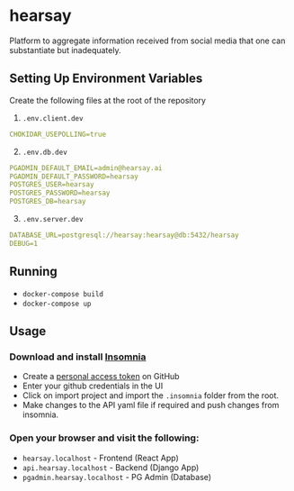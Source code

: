 # hearsay
Platform to aggregate information received from social media that one can substantiate but inadequately.

## Setting Up Environment Variables

Create the following files at the root of the repository

1. ```.env.client.dev```

```yaml
CHOKIDAR_USEPOLLING=true
```

2. ```.env.db.dev```

```yaml
PGADMIN_DEFAULT_EMAIL=admin@hearsay.ai
PGADMIN_DEFAULT_PASSWORD=hearsay
POSTGRES_USER=hearsay
POSTGRES_PASSWORD=hearsay
POSTGRES_DB=hearsay
```

3. ```.env.server.dev```

```yaml
DATABASE_URL=postgresql://hearsay:hearsay@db:5432/hearsay
DEBUG=1
```

## Running

- `docker-compose build`
- `docker-compose up`

## Usage

### Download and install [Insomnia](https://insomnia.rest/)

- Create a [personal access token](https://docs.github.com/en/authentication/keeping-your-account-and-data-secure/creating-a-personal-access-token) on GitHub
- Enter your github credentials in the UI
- Click on import project and import the `.insomnia` folder from the root.
- Make changes to the API yaml file if required and push changes from insomnia.

### Open your browser and visit the following:

- `hearsay.localhost` - Frontend (React App)
- `api.hearsay.localhost` - Backend (Django App)
- `pgadmin.hearsay.localhost` - PG Admin (Database)